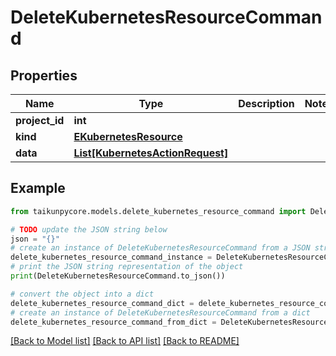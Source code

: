 # DeleteKubernetesResourceCommand


## Properties

Name | Type | Description | Notes
------------ | ------------- | ------------- | -------------
**project_id** | **int** |  | 
**kind** | [**EKubernetesResource**](EKubernetesResource.md) |  | 
**data** | [**List[KubernetesActionRequest]**](KubernetesActionRequest.md) |  | 

## Example

```python
from taikunpycore.models.delete_kubernetes_resource_command import DeleteKubernetesResourceCommand

# TODO update the JSON string below
json = "{}"
# create an instance of DeleteKubernetesResourceCommand from a JSON string
delete_kubernetes_resource_command_instance = DeleteKubernetesResourceCommand.from_json(json)
# print the JSON string representation of the object
print(DeleteKubernetesResourceCommand.to_json())

# convert the object into a dict
delete_kubernetes_resource_command_dict = delete_kubernetes_resource_command_instance.to_dict()
# create an instance of DeleteKubernetesResourceCommand from a dict
delete_kubernetes_resource_command_from_dict = DeleteKubernetesResourceCommand.from_dict(delete_kubernetes_resource_command_dict)
```
[[Back to Model list]](../README.md#documentation-for-models) [[Back to API list]](../README.md#documentation-for-api-endpoints) [[Back to README]](../README.md)


